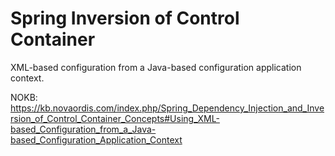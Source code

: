 # Spring Inversion of Control Container

XML-based configuration from a Java-based configuration application context.

NOKB: https://kb.novaordis.com/index.php/Spring_Dependency_Injection_and_Inversion_of_Control_Container_Concepts#Using_XML-based_Configuration_from_a_Java-based_Configuration_Application_Context
